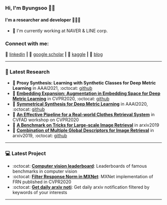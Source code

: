 ### Hi, I'm Byungsoo 👋🎃


#### I'm a researcher and developer 🐛🐛🐛
- 🏢 I'm currently working at NAVER & LINE corp.

### Connect with me:

👔 [linkedin][linkedin] **|** 
📰 [google scholar][google scholar] **|** 
🏃 [kaggle][kaggle] **|** 
🏡 [blog][blog]

---

### 📑 Latest Research
<!-- PAPER:START -->
- 📜 **Proxy Synthesis: Learning with Synthetic Classes for Deep Metric Learning** in AAAI2021, :octocat: [github][PS github]
- 📜 [**Embedding Expansion: Augmentation in Embedding Space for Deep Metric Learning**][EE arxiv] in CVPR2020, :octocat: [github][EE github]
- 📜 [**Symmetrical Synthesis for Deep Metric Learning**][symm arxiv] in AAAI2020, :octocat: [github][symm github]
- 📜 [**An Effective Pipeline for a Real-world Clothes Retrieval System**][pipeline_arxiv] in CVFAD workshop on CVPR2020
- 📜 [**A Benchmark on Tricks for Large-scale Image Retrieval**][benchmark arxiv] in arxiv2019
- 📜 [**Combination of Multiple Global Descriptors for Image Retrieval**][cgd arxiv] in arxiv2019, :octocat: [github][cgd github]


<!-- PAPER:END -->

---

### 💻 Latest Project
<!-- Project:START -->
- :octocat: [**Computer vision leaderboard**][leaderboard]: Leaderboards of famous benchmarks in computer vision
- :octocat: [**Filter Response Norm in MXNet**][FRN]: MXNet implementation of FRN published in CVPR2020
- :octocat: [**Get daily arxiv noti**][noti]: Get daily arxiv notification filtered by keywords of your interests


<!-- Project:END -->

---

[PS github]: https://github.com/navervision/proxy-synthesis
[EE arxiv]: https://arxiv.org/abs/2003.02546
[EE github]: https://github.com/clovaai/embedding-expansion
[symm arxiv]: https://arxiv.org/abs/2003.02546
[symm github]: https://github.com/clovaai/embedding-expansion
[pipeline_arxiv]: https://arxiv.org/abs/2005.12739
[benchmark arxiv]: https://arxiv.org/abs/1907.11854
[cgd arxiv]: https://arxiv.org/abs/1903.10663v3
[cgd github]: https://github.com/naver/cgd

[leaderboard]: https://github.com/kobiso/Computer-Vision-Leaderboard
[FRN]: https://github.com/kobiso/FilterResponseNorm-MXNet
[noti]: https://github.com/kobiso/get-daily-arxiv-noti

[google scholar]: https://scholar.google.co.kr/citations?user=verZ0N4AAAAJ
[linkedin]: https://www.linkedin.com/in/byungsooko/
[kaggle]: https://www.kaggle.com/kobiso
[blog]: https://sites.google.com/view/byungsooko

